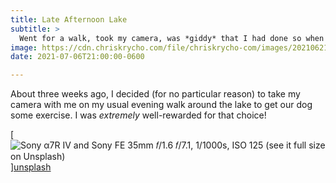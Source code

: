 ```yaml
---
title: Late Afternoon Lake
subtitle: >
  Went for a walk, took my camera, was *giddy* that I had done so when I saw how beautiful the sky was.
image: https://cdn.chriskrycho.com/file/chriskrycho-com/images/20210621-thumb.jpg
date: 2021-07-06T21:00:00-0600

---
```


About three weeks ago, I decided (for no particular reason) to take my camera with me on my usual evening walk around the lake to get our dog some exercise. I was *extremely* well-rewarded for that choice!

[![Sony α7R IV and Sony FE 35mm 𝑓/1.6  
𝑓/7.1, 1/1000s, <abbr>ISO</abbr> 125  
[(see it full size on Unsplash)][unsplash]]({{image}})][unsplash]

[unsplash]: https://unsplash.com/photos/31czT2LZTE4
